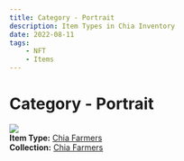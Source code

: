 ```yaml
---
title: Category - Portrait
description: Item Types in Chia Inventory
date: 2022-08-11
tags:
    - NFT
    - Items
---
```


# Category - Portrait
<div class="item_type_thumbnail">
<a href="../../Types/Portrait/Chia_Farmers/Normal_Chia_Farmers_00001_00100/"><img loading="lazy" src="https://bafybeib3fcsqrhng7de7s3slrr7kzy2zqrvn4o3fj6sq6krh576umg77fq.ipfs.nftstorage.link/05694.png"></a><br/>
<div><strong>Item Type:</strong> <a href="../../Types/Portrait/Chia_Farmers/Normal_Chia_Farmers_00001_00100/">Chia Farmers</a></div>
<div><strong>Collection:</strong> <a href="https://www.spacescan.io/xch/nft/collection/col1ffwmq5aumd96sxlw6l665hkccq9w3w2w0a4pcfhl329u07sz92cqg7vjkj">Chia Farmers</a></div>
</div>

